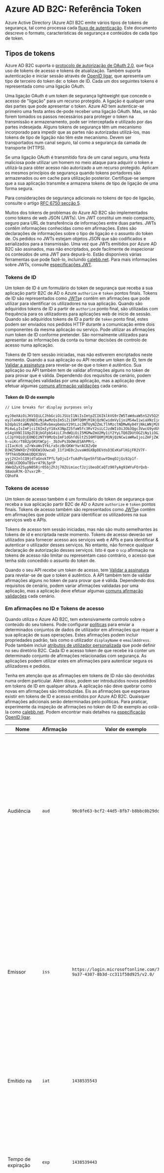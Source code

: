 <properties
    pageTitle="Azure Active Directory B2C | Microsoft Azure"
    description="Os tipos de tokens emitidos no B2C de diretório ativa Azure."
    services="active-directory-b2c"
    documentationCenter=""
    authors="dstrockis"
    manager="mbaldwin"
    editor=""/>

<tags
    ms.service="active-directory-b2c"
    ms.workload="identity"
    ms.tgt_pltfrm="na"
    ms.devlang="na"
    ms.topic="article"
    ms.date="07/22/2016"
    ms.author="dastrock"/>


# <a name="azure-ad-b2c-token-reference"></a>Azure AD B2C: Referência Token

Azure Active Directory (Azure AD) B2C emite vários tipos de tokens de segurança, tal como processa cada [fluxo de autenticação](active-directory-b2c-apps.md). Este documento descreve o formato, características de segurança e conteúdos de cada tipo de token.

## <a name="types-of-tokens"></a>Tipos de tokens

Azure AD B2C suporta o [protocolo de autorização de OAuth 2.0](active-directory-b2c-reference-protocols.md), que faça uso de tokens de acesso e tokens de atualização. Também suporta autenticação e iniciar sessão através de [OpenID ligar](active-directory-b2c-reference-protocols.md), que apresenta um tipo de terceiro do token de: o token de ID. Cada um dos seguintes tokens é representada como uma ligação OAuth.

Uma ligação OAuth é um token de segurança lightweight que concede o acesso de "ligação" para um recurso protegido. A ligação é qualquer uma das partes que pode apresentar o token. Azure AD tem autenticar-se primeiro uma festa antes de-pode receber uma ligação OAuth. Mas, se não forem tomados os passos necessários para proteger o token na transmissão e armazenamento, pode ser interceptada e utilizado por das partes indesejada. Alguns tokens de segurança têm um mecanismo incorporado para impedir que as partes não autorizadas utilizá-los, mas tokens de tipo de ligação não têm este mecanismo. Devem ser transportados num canal seguro, tal como a segurança da camada de transporte (HTTPS).

Se uma ligação OAuth é transmitido fora de um canal seguro, uma festa maliciosa pode utilizar um homem no meio ataque para adquirir o token e utilizá-la para obter acesso não autorizado a um recurso protegido. Aplicam os mesmos princípios de segurança quando tokens portadores são armazenados ou em cache para utilização posterior. Certifique-se sempre que a sua aplicação transmite e armazena tokens de tipo de ligação de uma forma segura.

Para considerações de segurança adicionais no tokens de tipo de ligação, consulte o artigo [RFC 6750 secção 5](http://tools.ietf.org/html/rfc6750).

Muitos dos tokens de problemas do Azure AD B2C são implementados como tokens de web JSON (JWTs). Um JWT constitui um meio compacto, seguro para URL de transferência de informações entre duas partes. JWTs contêm informações conhecidas como em afirmações. Estes são declarações de informações sobre o tipo de ligação e o assunto do token de. Os pedidos no JWTs estejam objetos JSON que são codificados e serializados para a transmissão. Uma vez que JWTs emitidos por Azure AD B2C são assinados, mas não encriptados, pode facilmente de inspecionar os conteúdos de uma JWT para depurá-lo. Estão disponíveis várias ferramentas que pode fazê-lo, incluindo [calebb.net](http://calebb.net). Para mais informações sobre JWTs, consulte [especificações JWT](http://self-issued.info/docs/draft-ietf-oauth-json-web-token.html).

### <a name="id-tokens"></a>Tokens de ID

Um token de ID é um formulário do token de segurança que receba a sua aplicação partir B2C de AD o Azure `authorize` e `token` pontos finais. Tokens de ID são representados como [JWTs](#types-of-tokens)e contêm em afirmações que pode utilizar para identificar os utilizadores na sua aplicação. Quando são adquiridos tokens de ID a partir de `authorize` ponto final, são utilizadas com frequência para os utilizadores para aplicações web de início de sessão. Quando são adquiridos tokens de ID a partir de `token` ponto final, estes podem ser enviados nos pedidos HTTP durante a comunicação entre dois componentes da mesma aplicação ou serviço. Pode utilizar as afirmações num token de ID conforme pretender. São normalmente utilizados para apresentar as informações da conta ou tomar decisões de controlo de acesso numa aplicação.  

Tokens de ID tem sessão iniciadas, mas não estiverem encriptados neste momento. Quando a sua aplicação ou API recebe um token de ID, tem de [Validar a assinatura](#token-validation) para revelar-se de que o token é autêntico. Sua aplicação ou API também tem de validar afirmações alguns no token de para provar que é válida. Dependendo dos requisitos de cenário, podem variar afirmações validadas por uma aplicação, mas a aplicação deve efetuar algumas [comuns afirmação validações](#token-validation) cada cenário.

#### <a name="sample-id-token"></a>Token de ID de exemplo
```
// Line breaks for display purposes only

eyJ0eXAiOiJKV1QiLCJhbGciOiJSUzI1NiIsImtpZCI6IklkVG9rZW5TaWduaW5nS2V5Q29udGFpbmVyIn0.
eyJleHAiOjE0NDIzNjAwMzQsIm5iZiI6MTQ0MjM1NjQzNCwidmVyIjoiMS4wIiwiaXNzIjoiaHR0cHM6Ly9s
b2dpbi5taWNyb3NvZnRvbmxpbmUuY29tLzc3NTUyN2ZmLTlhMzctNDMwNy04YjNkLWNjMzExZjU4ZDkyNS92
Mi4wLyIsImFjciI6ImIyY18xX3NpZ25faW5fc3RvY2siLCJzdWIiOiJOb3Qgc3VwcG9ydGVkIGN1cnJlbnRs
eS4gVXNlIG9pZCBjbGFpbS4iLCJhdWQiOiI5MGMwZmU2My1iY2YyLTQ0ZDUtOGZiNy1iOGJiYzBiMjlkYzYi
LCJpYXQiOjE0NDIzNTY0MzQsImF1dGhfdGltZSI6MTQ0MjM1NjQzNCwiaWRwIjoiZmFjZWJvb2suY29tIn0.
h-uiKcrT882pSKUtWCpj-_3b3vPs3bOWsESAhPMrL-iIIacKc6_uZrWxaWvIYkLra5czBcGKWrYwrAC8ZvQe
DJWZ50WXQrZYODEW1OUwzaD_I1f1HE0c2uvaWdGXBpDEVdsD3ExKaFlKGjFR2V7F-fPThkVDdKmkUDQX3bVc
yyj2V2nlCQ9jd7aGnokTPfLfpOjuIrTsAdPcGpe5hfSEuwYDmqOJjGs9Jp1f-eSNEiCDQOaTBSvr479L5ptP
XWeQZyX2SypN05Rjr05bjZh3j70ZUimiocfJzjibeoDCaQTz907yAg91WYuFOrQxb-5BaUoR7K-O7vxr2M-_
CQhoFA

```

### <a name="access-tokens"></a>Tokens de acesso

Um token de acesso também é um formulário do token de segurança que receba a sua aplicação partir B2C de AD o Azure `authorize` e `token` pontos finais. Tokens de acesso também são representados como [JWTs](#types-of-tokens)e contêm em afirmações que pode utilizar para identificar os utilizadores na sua serviços web e APIs.

Tokens de acesso tem sessão iniciadas, mas não são muito semelhantes às tokens de id e encriptada neste momento.  Tokens de acesso deverão ser utilizados para fornecer acesso aos serviços web e APIs e para identificar & autenticar o utilizador desses serviços.  No entanto, não fornece qualquer declaração de autorização desses serviços.  Isto é que o `scp` afirmação na tokens de acesso não limitar ou representam caso contrário, o acesso que tenha sido concedido o assunto do token de.

Quando o seu API recebe um token de acesso, tem [Validar a assinatura](#token-validation) para revelar-se de que o token é autêntico. A API também tem de validar afirmações alguns no token de para provar que é válida. Dependendo dos requisitos de cenário, podem variar afirmações validadas por uma aplicação, mas a aplicação deve efetuar algumas [comuns afirmação validações](#token-validation) cada cenário.

### <a name="claims-in-id--access-tokens"></a>Em afirmações no ID e Tokens de acesso

Quando utiliza o Azure AD B2C, tem extensivamente controlo sobre o conteúdo do seu tokens. Pode configurar [políticas](active-directory-b2c-reference-policies.md) para enviar a determinados conjuntos de dados de utilizador em afirmações que requer a sua aplicação de suas operações. Estes afirmações podem incluir propriedades padrão, tais como o utilizador `displayName` e `emailAddress`. Pode também incluir [atributos de utilizador personalizada](active-directory-b2c-reference-custom-attr.md) que pode definir no seu diretório B2C. Cada ID e acesso token de que recebe irá conter um determinado conjunto de afirmações relacionadas com segurança. As aplicações podem utilizar estes em afirmações para autenticar segura os utilizadores e pedidos.

Tenha em atenção que as afirmações em tokens de ID não são devolvidas numa ordem particular. Além disso, podem ser introduzidos novos pedidos em tokens de ID em qualquer altura. A aplicação não deve quebrar como novas em afirmações são introduzidas. Eis as afirmações que esperava existir em tokens de ID e acesso emitidos por Azure AD B2C. Quaisquer afirmações adicionais serão determinadas pelo políticas. Para praticar, experimente da inspeção de afirmações no token de ID de exemplo ao colá-la como [calebb.net](http://calebb.net). Podem encontrar mais detalhes na [especificação OpenID ligar](http://openid.net/specs/openid-connect-core-1_0.html).

| Nome | Afirmação | Valor de exemplo | Descrição |
| ----------------------- | ------------------------------- | ------------ | --------------------------------- |
| Audiência | `aud` | `90c0fe63-bcf2-44d5-8fb7-b8bbc0b29dc6` | Uma audiência afirmação identifica o destinatário pretendido do token de. Azure AD B2C, a audiência é ID a aplicação da aplicação, como atribuída para a sua aplicação no portal do registo de aplicação. A sua aplicação deverá validar este valor e rejeitar o token se não coincidir com. |
| Emissor | `iss` | `https://login.microsoftonline.com/775527ff-9a37-4307-8b3d-cc311f58d925/v2.0/` | Esta afirmação identifica o serviço de tokens de segurança (STS) que constrói e devolve o token. Também identifica do diretório do Azure AD na qual o utilizador foi autenticado. A aplicação deverá validar a afirmação emissor para se certificar de que o token é proveniente do ponto final 2.0. |
| Emitido na | `iat` | `1438535543` | Esta afirmação é a hora em que foi emitido o token, representado em tempo época. |
| Tempo de expiração | `exp` | `1438539443` | O tempo de expiração afirmação é a hora em que o token torna-se inválida, representado em hora época. A aplicação deve utilizar este pedido para confirmar a validade da duração do token.  |
| Não antes de | `nbf` | `1438535543` | Esta afirmação é a hora em que o token torna-se válido, representado em vez de época. Este nome costuma igual à hora que o token foi emitido. A aplicação deve utilizar este pedido para confirmar a validade da duração do token.  |
| Versão | `ver` | `1.0` | Esta é a versão do ID token, conforme definido pelo Azure AD. |
| Código hash | `c_hash` | `SGCPtt01wxwfgnYZy2VJtQ` | Um hash de código está incluído num token de ID apenas quando o token é emitido juntamente com um código de autorização OAuth 2.0. Um hash código pode ser utilizado para validar a autenticidade de um código de autorização. Veja a [especificação OpenID ligar-se](http://openid.net/specs/openid-connect-core-1_0.html) para obter mais detalhes sobre como executar esta validação. |
| Hash token de acesso | `at_hash` | `SGCPtt01wxwfgnYZy2VJtQ` | Um hash token de acesso é incluído num token de ID apenas quando o token é emitido juntamente com um token de acesso OAuth 2.0. Um hash token de acesso pode ser utilizado para validar a autenticidade de um token de acesso. Veja a [especificação OpenID ligar-se](http://openid.net/specs/openid-connect-core-1_0.html) para obter mais detalhes sobre como executar esta validação. |
| Nonce | `nonce` | `12345` | Um nonce é uma estratégia de utilizado para mitigar ataques de repetição token. A aplicação, pode especificar um nonce num pedido de autorização, utilizando o `nonce` parâmetro de consulta. O valor fornecer no pedido de será emitido inalterados na `nonce` reclamar de apenas um token de ID. Isto permite a sua aplicação verificar se o valor em relação ao valor-especificado no pedido, associa sessão na aplicação de um determinado token de ID. A aplicação deverá executar esta validação durante o processo de validação token de ID. |
| Assunto | `sub` | `Not supported currently. Use oid claim.` | Este é um capital sobre o qual o token afirma informações, como o utilizador de uma aplicação. Este valor é imutáveis e não podem ser reatribuída ou reutilizados. Pode ser utilizado para executar verificações de autorização em segurança, tal como quando o token é utilizado para aceder a um recurso. No entanto, o pedido de assunto ainda não está implementado no B2C de AD Azure. Deve configurar as políticas para incluir o ID do objeto `oid` reclamar e utilize o valor para identificar os utilizadores em vez de utilizar a afirmação assunto para autorização. |
| Referência de classe de contexto de autenticação | `acr` | `b2c_1_sign_in` | Este é o nome da política que foi utilizado para adquirir o token de ID.  |
| Tempo de autenticação | `auth_time` | `1438535543` | Esta afirmação é a hora em que um último introduzido credenciais de utilizador, representado em tempo época. |


### <a name="refresh-tokens"></a>Atualizar tokens

Atualizar tokens são tokens de segurança que pode utilizar a aplicação para adquirir novas tokens de ID e aceder a tokens de um fluxo de OAuth 2.0. Fornecem sua aplicação com acesso a longo prazo a recursos em nome de utilizadores sem necessidade de interação com esses utilizadores.

Para receber uma atualização token numa resposta token, a aplicação terá de pedir a `offline_acesss` âmbito. Para saber mais sobre o `offline_access` âmbito, consulte a [referência de protocolo do Azure AD B2C](active-directory-b2c-reference-protocols.md).

Atualizar tokens são e será sempre, completamente opaca para a sua aplicação. São emitidos por Azure AD e podem ser seja inspeccionadas e interpretadas apenas por Azure AD. São longa vida, mas a sua aplicação não deve ser escrita com a expetativa que irá durar um token de atualização para um período de tempo específico. Tokens de atualização podem ser invalidados em qualquer momento para uma variedade de motivos. É a única forma para a sua aplicação saber se um token de atualização é válido tentar resgatá-lo ao efetuar um pedido de token para Azure AD.

Quando um token de atualização para um novo token resgatar (e se tiver sido concedida a sua aplicação de `offline_access` âmbito), receberá um novo token de atualização na resposta token. Deverá guardar o token de atualização emitido recentemente. Deve substituir o token de atualização que utilizou anteriormente no pedido de. Isto ajuda a garantir que o seu tokens de atualização permanecem válidos para tão longas quanto possível.

## <a name="token-validation"></a>Validação token

Para validar um token, a sua aplicação deve verificar a assinatura e o em afirmações do token de.

Bibliotecas de abrir origem muitos estão disponíveis para validar JWTs, dependendo do seu idioma preferido. Recomendamos que explore estas opções em vez de implementar a sua própria lógica de validação. As informações neste guia podem ajudá-lo a aprender a utilizar corretamente nessas bibliotecas.

### <a name="validate-the-signature"></a>Validar a assinatura
Um JWT contém três segmentos, separados pelo `.` caráter. O primeiro segmento é o **cabeçalho**, o segundo é o **corpo**e o terceiro é a **assinatura**. O segmento de assinatura pode ser utilizado para validar autenticidade do token de modo a que pode ser considerado fidedigno pela sua aplicação.

Azure AD B2C tokens tem sessão iniciadas através da utilização dos algoritmos norma da indústria assimétricos encriptação, tal como RSA 256. O cabeçalho do token de contém informações sobre o método de encriptação e chave utilizado para assinar o token de:

```
{
        "typ": "JWT",
        "alg": "RS256",
        "kid": "GvnPApfWMdLRi8PDmisFn7bprKg"
}
```

O `alg` afirmação indica o algoritmo que foi utilizado para assinar o token. O `kid` afirmação indica a chave pública específica que foi utilizada para assinar o token.

Em qualquer altura determinada, Azure AD pode assinar um token utilizando qualquer uma de um determinado conjunto de pares de chaves privadas público. Azure AD roda o conjunto de teclas possível periodicamente, deverá ser escrita a sua aplicação para processar automaticamente essas alterações chaves. Uma frequência razoável para verificar a existência de actualizações para as chaves públicas utilizadas pelo Azure AD é a cada 24 horas.

Azure AD B2C tem um extremo de metadados OpenID ligar. Esta opção permite-aplicações obter informações sobre Azure AD B2C o tempo de execução. Estas informações incluem os pontos finais, conteúdo de tokens e token de chaves de assinatura. Diretório da sua B2C contém um documento de metadados JSON para cada política. Por exemplo, o documento de metadados para o `b2c_1_sign_in` política na `fabrikamb2c.onmicrosoft.com` está localizado em:

```
https://login.microsoftonline.com/fabrikamb2c.onmicrosoft.com/v2.0/.well-known/openid-configuration?p=b2c_1_sign_in
```

`fabrikamb2c.onmicrosoft.com`é o directório B2C utilizado para autenticar o utilizador e `b2c_1_sign_in` é a política utilizada para adquirir o token. Para determinar qual a política foi utilizada para assinar um token (e onde ir para obter os metadados), tem duas opções. Em primeiro lugar, o nome da política é incluído na `acr` reclamar no token de. Pode analisar em afirmações fora do corpo da JWT por base-64 descodificar corpo e anular a serialização a cadeia JSON que resulta. O `acr` afirmação será o nome da política que foi utilizado para emitir o token.  A outra opção é codificar a política do valor da `state` parâmetro quando emitir o pedido e, em seguida, codificá-lo para determinar qual a política foi utilizada. Qualquer método indicado é válido.

O documento de metadados é um objeto JSON que contém várias partes úteis de informações. Estas incluem a localização dos pontos finais necessárias para executar a autenticação OpenID ligar. Também incluir `jwks_uri`, que dá a localização do conjunto de chaves públicas que são utilizadas para assinar tokens. Que localização é fornecida aqui, mas é melhor obter a localização dinamicamente utilizando o documento de metadados e de análise saída `jwks_uri`:

```
https://login.microsoftonline.com/fabrikamb2c.onmicrosoft.com/discovery/v2.0/keys?p=b2c_1_sign_in
```

O documento JSON que se encontra neste URL contém todas as informações da chave públicas utilizado num momento específico. Pode utilizar a aplicação a `kid` reclamar no cabeçalho da JWT para selecionar a chave pública no documento JSON que é utilizado para assinar um nomeadamente token. -Em seguida, pode executar a validação de assinatura ao utilizar a correta chave pública e o algoritmo indicado.

Uma descrição de como executar a validação de assinatura está fora do âmbito deste documento. Bibliotecas de abrir origem muitos estão disponíveis para o ajudar com este caso precise da mesma.

### <a name="validate-the-claims"></a>Valide as afirmações
Quando a sua aplicação ou API recebe um token de ID,-lo também deve executar verificações de várias contra a violação no token de ID. Estes incluem, mas não estão limitados a:

- A **audiência** afirmação: esta operação verifica que o token de ID foi concebido para ser fornecidas para a sua aplicação.
- As afirmações **não antes** e **tempo de expiração** : estes Certifique-se de que o token de ID não expirou.
- A afirmação **emissor** : esta operação verifica se o token foi emitido para a sua aplicação por Azure AD.
- O **nonce**: Esta é uma estratégia de mitigação de ataque token de reprodução.

Para obter uma lista completa de validações que deve efetuar a sua aplicação, consulte a [especificação OpenID ligar](https://openid.net). Detalhes dos valores esperados para estes afirmações são incluídos na [secção token](#types-of-tokens)anterior.  

## <a name="token-lifetimes"></a>Durações tokens

As seguintes durações tokens são fornecidas para promover os seus conhecimentos. Podem ajudá-lo quando desenvolver e depurar aplicações. Tenha em atenção que as suas aplicações não devem ser escritas esperar qualquer um dos seguintes durações para que permaneçam constantes. Podem e irá alterar.  Pode ler mais sobre a personalização do tokens durações no Azure AD B2C [aqui](active-directory-b2c-token-session-sso.md).

| Token | Durante a vida. | Descrição |
| ----------------------- | ------------------------------- | ------------ |
| Tokens de ID | Uma hora | Tokens de ID são normalmente válidas para uma hora. A aplicação web do pode utilizar este período de vida para manter as suas próprias sessões com utilizadores (recomendados). Também pode escolher a duração de uma sessão diferentes. Se a sua aplicação precisa de obter um novo ID token, basta necessita fazer um novo pedido de início de sessão no Azure AD. Se um utilizador tem uma sessão de browser válido com o Azure AD, esse utilizador poderá não ser necessário introduzir novamente as credenciais. |
| Atualizar tokens | Até 14 dias | Um token de atualização única seja válido para um máximo de 14 dias. No entanto, um token de atualização pode tornar-se inválidas em qualquer altura para qualquer número das razões. A aplicação deve continuar a tentar utilizar um token de atualização até que o pedido irá falhar, ou até que a sua aplicação substitui o token de atualização com um novo.  Um token de atualização também pode tornar-se inválidas se cerca de 90 dias passou uma vez que o utilizador introduziu última credenciais. |
| Códigos de autorização | Cinco minutos | Códigos de autorização são intencionalmente curto. Estes devem ser reembolsadas imediatamente para tokens de acesso, tokens de ID ou atualização tokens quando são recebidas. |
